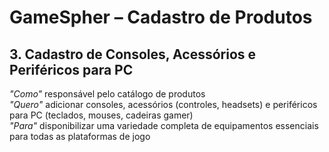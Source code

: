 # GameSpher – Cadastro de Produtos

## 3. Cadastro de Consoles, Acessórios e Periféricos para PC

*"Como"* responsável pelo catálogo de produtos  
*"Quero"* adicionar consoles, acessórios (controles, headsets) e periféricos para PC (teclados, mouses, cadeiras gamer)  
*"Para"* disponibilizar uma variedade completa de equipamentos essenciais para todas as plataformas de jogo  
